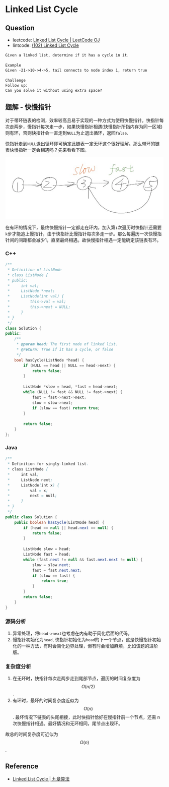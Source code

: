 # Linked List Cycle

## Question

- leetcode: [Linked List Cycle | LeetCode OJ](https://leetcode.com/problems/linked-list-cycle/)
- lintcode: [(102) Linked List Cycle](http://www.lintcode.com/en/problem/linked-list-cycle/)

```
Given a linked list, determine if it has a cycle in it.

Example
Given -21->10->4->5, tail connects to node index 1, return true

Challenge
Follow up:
Can you solve it without using extra space?
```

## 题解 - 快慢指针

对于带环链表的检测，效率较高且易于实现的一种方式为使用快慢指针。快指针每次走两步，慢指针每次走一步，如果快慢指针相遇(快慢指针所指内存为同一区域)则有环，否则快指针会一直走到`NULL`为止退出循环，返回`false`.

快指针走到`NULL`退出循环即可确定此链表一定无环这个很好理解。那么带环的链表快慢指针一定会相遇吗？先来看看下图。

![Linked List Cycle](../../shared-files/images/linked_list_cycle.png)

在有环的情况下，最终快慢指针一定都走在环内，加入第`i`次遍历时快指针还需要`k`步才能追上慢指针，由于快指针比慢指针每次多走一步。那么每遍历一次快慢指针间的间距都会减少1，直至最终相遇。故快慢指针相遇一定能确定该链表有环。

### C++

```c++
/**
 * Definition of ListNode
 * class ListNode {
 * public:
 *     int val;
 *     ListNode *next;
 *     ListNode(int val) {
 *         this->val = val;
 *         this->next = NULL;
 *     }
 * }
 */
class Solution {
public:
    /**
     * @param head: The first node of linked list.
     * @return: True if it has a cycle, or false
     */
    bool hasCycle(ListNode *head) {
        if (NULL == head || NULL == head->next) {
            return false;
        }

        ListNode *slow = head, *fast = head->next;
        while (NULL != fast && NULL != fast->next) {
            fast = fast->next->next;
            slow = slow->next;
            if (slow == fast) return true;
        }

        return false;
    }
};
```

### Java
```java
/**
 * Definition for singly-linked list.
 * class ListNode {
 *     int val;
 *     ListNode next;
 *     ListNode(int x) {
 *         val = x;
 *         next = null;
 *     }
 * }
 */
public class Solution {
    public boolean hasCycle(ListNode head) {
        if (head == null || head.next == null) {
            return false;
        }
        
        ListNode slow = head;
        ListNode fast = head;
        while (fast.next != null && fast.next.next != null) {
            slow = slow.next;
            fast = fast.next.next;
            if (slow == fast) {
                return true;
            }
        }
        return false;
    }
}
```

### 源码分析

1. 异常处理，将`head->next`也考虑在内有助于简化后面的代码。
2. 慢指针初始化为`head`, 快指针初始化为`head`的下一个节点，这是快慢指针初始化的一种方法，有时会简化边界处理，但有时会增加麻烦，比如该题的进阶版。

### 复杂度分析

1. 在无环时，快指针每次走两步走到尾部节点，遍历的时间复杂度为 $$O(n/2)$$.
2. 有环时，最坏的时间复杂度近似为 $$O(n)$$. 最坏情况下链表的头尾相接，此时快指针恰好在慢指针前一个节点，还需 n 次快慢指针相遇。最好情况和无环相同，尾节点出现环。

故总的时间复杂度可近似为 $$O(n)$$.

## Reference

- [Linked List Cycle | 九章算法](http://www.jiuzhang.com/solutions/linked-list-cycle/)
